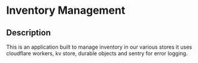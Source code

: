 # Inventory Management 

## Description
This is an application built to manage inventory in our various stores it uses cloudflare workers, kv store, durable objects and sentry for error logging.


